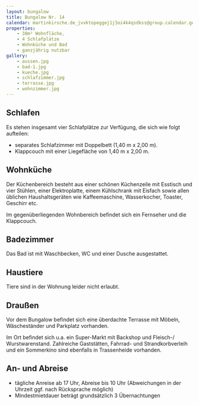 ```yaml
---
layout: bungalow
title: Bungalow Nr. 14
calendar: martinkirsche.de_jvvktopeggej1j3oi4k4qsdkss@group.calendar.google.com
properties:
    - 38m² Wohnfläche,
    - 4 Schlafplätze
    - Wohnküche und Bad
    - ganzjährig nutzbar
gallery:
    - aussen.jpg
    - bad-1.jpg
    - kueche.jpg
    - schlafzimmer.jpg
    - terrasse.jpg
    - wohnzimmer.jpg
---
```


## Schlafen

Es stehen insgesamt vier Schlafplätze zur Verfügung, die sich wie folgt aufteilen:

- separates Schlafzimmer mit Doppelbett (1,40&nbsp;m x 2,00&nbsp;m).
- Klappcouch mit einer Liegefläche von 1,40&nbsp;m x 2,00&nbsp;m.

## Wohnküche

Der Küchenbereich besteht aus einer schönen Küchenzeile mit Esstisch und vier Stühlen, einer Elektroplatte, einem Kühlschrank mit Eisfach sowie allen üblichen Haushaltsgeräten wie Kaffeemaschine, Wasserkocher, Toaster, Geschirr etc.

Im gegenüberliegenden Wohnbereich befindet sich ein Fernseher und die Klappcouch.

## Badezimmer

Das Bad ist mit Waschbecken, WC und einer Dusche ausgestattet.

## Haustiere

Tiere sind in der Wohnung leider nicht erlaubt.

## Draußen

Vor dem Bungalow befindet sich eine überdachte Terrasse mit Möbeln, Wäscheständer und Parkplatz vorhanden.

Im Ort befindet sich u.a. ein Super-Markt mit Backshop und Fleisch-/ Wurstwarenstand. Zahlreiche Gaststätten, Fahrrad- und Strandkorbverleih und ein Sommerkino sind ebenfalls in Trassenheide vorhanden.

## An- und Abreise

- tägliche Anreise ab 17 Uhr, Abreise bis 10 Uhr (Abweichungen in der Uhrzeit ggf. nach Rücksprache möglich)
- Mindestmietdauer beträgt grundsätzlich 3 Übernachtungen
